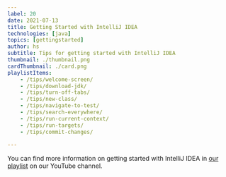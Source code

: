 ```yaml
---
label: 20
date: 2021-07-13
title: Getting Started with IntelliJ IDEA
technologies: [java]
topics: [gettingstarted]
author: hs
subtitle: Tips for getting started with IntelliJ IDEA
thumbnail: ./thumbnail.png
cardThumbnail: ./card.png
playlistItems:
    - /tips/welcome-screen/
    - /tips/download-jdk/
    - /tips/turn-off-tabs/
    - /tips/new-class/
    - /tips/navigate-to-test/
    - /tips/search-everywhere/
    - /tips/run-current-context/
    - /tips/run-targets/
    - /tips/commit-changes/
    
---
```


You can find more information on getting started with IntelliJ IDEA in [our playlist](https://www.youtube.com/playlist?list=PLPZy-hmwOdEXdOtXdFzyx_XCnrF_oD2Ft) on our YouTube channel.